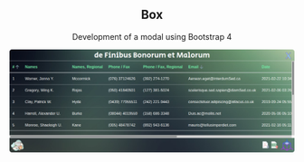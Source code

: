 <h2 align="center">Box</h2>

<p align="center">Development of a modal using Bootstrap 4</p>

<img src="Screen Shot 2020-09-28 at 02.06.27.png">